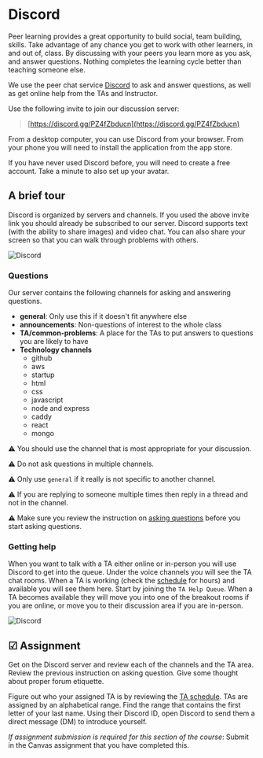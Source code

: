 # Discord

Peer learning provides a great opportunity to build social, team building, skills. Take advantage of any chance you get to work with other learners, in and out of, class. By discussing with your peers you learn more as you ask, and answer questions. Nothing completes the learning cycle better than teaching someone else.

We use the peer chat service [Discord](https://discord.com/) to ask and answer questions, as well as get online help from the TAs and Instructor.

Use the following invite to join our discussion server:

> [https://discord.gg/PZ4fZbducn](https://discord.gg/PZ4fZbducn)

From a desktop computer, you can use Discord from your browser. From your phone you will need to install the application from the app store.

If you have never used Discord before, you will need to create a free account. Take a minute to also set up your avatar.

## A brief tour

Discord is organized by servers and channels. If you used the above invite link you should already be subscribed to our server. Discord supports text (with the ability to share images) and video chat. You can also share your screen so that you can walk through problems with others.

![Discord](essentialsDiscord.png)

### Questions

Our server contains the following channels for asking and answering questions.

- **general**: Only use this if it doesn't fit anywhere else
- **announcements**: Non-questions of interest to the whole class
- **TA/common-problems**: A place for the TAs to put answers to questions you are likely to have
- **Technology channels**
  - github
  - aws
  - startup
  - html
  - css
  - javascript
  - node and express
  - caddy
  - react
  - mongo

⚠ You should use the channel that is most appropriate for your discussion.

⚠ Do not ask questions in multiple channels.

⚠ Only use `general` if it really is not specific to another channel.

⚠ If you are replying to someone multiple times then reply in a thread and not in the channel.

⚠ Make sure you review the instruction on [asking questions](../askingQuestions/askingQuestions.md) before you start asking questions.

### Getting help

When you want to talk with a TA either online or in-person you will use Discord to get into the queue. Under the voice channels you will see the TA chat rooms. When a TA is working (check the [schedule](https://docs.google.com/spreadsheets/d/1g1AMtgvyfSwMgp85QcwHuy0mVR-nN3bIGI6XNEJWB1U/edit?usp=sharing) for hours) and available you will see them here. Start by joining the `TA Help Queue`. When a TA becomes available they will move you into one of the breakout rooms if you are online, or move you to their discussion area if you are in-person.

![Discord](essentialsDiscordHelpQueue.jpg)

## ☑ Assignment

Get on the Discord server and review each of the channels and the TA area. Review the previous instruction on asking question. Give some thought about proper forum etiquette.

Figure out who your assigned TA is by reviewing the [TA schedule](https://docs.google.com/spreadsheets/d/1g1AMtgvyfSwMgp85QcwHuy0mVR-nN3bIGI6XNEJWB1U/edit?usp=sharing). TAs are assigned by an alphabetical range. Find the range that contains the first letter of your last name. Using their Discord ID, open Discord to send them a direct message (DM) to introduce yourself.

_If assignment submission is required for this section of the course_: Submit in the Canvas assignment that you have completed this.
